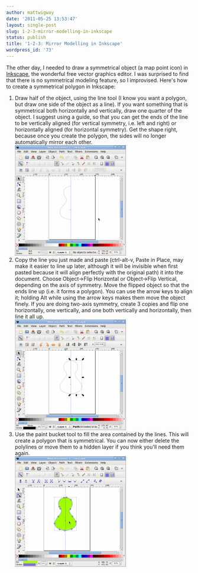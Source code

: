 ```yaml
---
author: mattwigway
date: '2011-05-25 13:53:47'
layout: single-post
slug: 1-2-3-mirror-modelling-in-inkscape
status: publish
title: '1-2-3: Mirror Modelling in Inkscape'
wordpress_id: '73'
---
```


The other day, I needed to draw a symmetrical object (a map point icon) in [Inkscape](http://inkscape.org), the wonderful free vector graphics editor. I was surprised to find that there is no symmetrical modeling feature, so I improvised. Here's how to create a symmetrical polygon in Inkscape:

<ol>
<li>
Draw half of the object, using the line tool (I know you want a polygon, but draw one side of the object as a line). If you want something that is symmetrical both horizontally and vertically, draw one quarter of the object. I suggest using a guide, so that you can get the ends of the line to be vertically aligned (for vertical symmetry, i.e. left and right) or horizontally aligned (for horizontal symmetry). Get the shape right, because once you create the polygon, the sides will no longer automatically mirror each other.<br/>

<img src="/a/2011-05-25-1-2-3-mirror-modelling-in-inkscape/mirror1.png" />

</li>
<li>
Copy the line you just made and paste (ctrl-alt-v, Paste in Place, may make it easier to line up later, although it will be invisible when first pasted because it will align perfectly with the original path) it into the document. Choose Object-&gt;Flip Horizontal or Object-&gt;Flip Vertical, depending on the axis of symmetry. Move the flipped object so that the ends line up (i.e. it forms a polygon). You can use the arrow keys to align it; holding Alt while using the arrow keys makes them move the object finely. If you are doing two-axis symmetry, create 3 copies and flip one horizontally, one vertically, and one both vertically and horizontally, then line it all up.<br/>

<img src="/a/2011-05-25-1-2-3-mirror-modelling-in-inkscape/mirror2.png" />

</li>
<li>
Use the paint bucket tool to fill the area contained by the lines. This will create a polygon that is symmetrical. You can now either delete the polylines or move them to a hidden layer if you think you'll need them again.<br/>

<img src="/a/2011-05-25-1-2-3-mirror-modelling-in-inkscape/mirror3.png" />
</li>
</ol>

